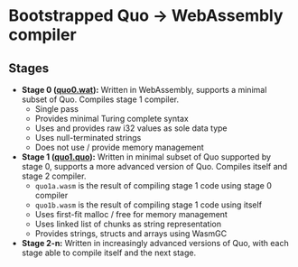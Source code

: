# Bootstrapped Quo -> WebAssembly compiler

## Stages

- **Stage 0 ([quo0.wat](./src/quo0.wat)):** Written in WebAssembly, supports a minimal subset of Quo. Compiles stage 1 compiler.
  - Single pass
  - Provides minimal Turing complete syntax
  - Uses and provides raw i32 values as sole data type
  - Uses null-terminated strings
  - Does not use / provide memory management
- **Stage 1 ([quo1.quo](./src/quo1.quo)):** Written in minimal subset of Quo supported by stage 0, supports a more advanced version of Quo. Compiles itself and stage 2 compiler.
  - `quo1a.wasm` is the result of compiling stage 1 code using stage 0 compiler
  - `quo1b.wasm` is the result of compiling stage 1 code using itself
  - Uses first-fit malloc / free for memory management
  - Uses linked list of chunks as string representation
  - Provides strings, structs and arrays using WasmGC
- **Stage 2-n:** Written in increasingly advanced versions of Quo, with each stage able to compile itself and the next stage.
